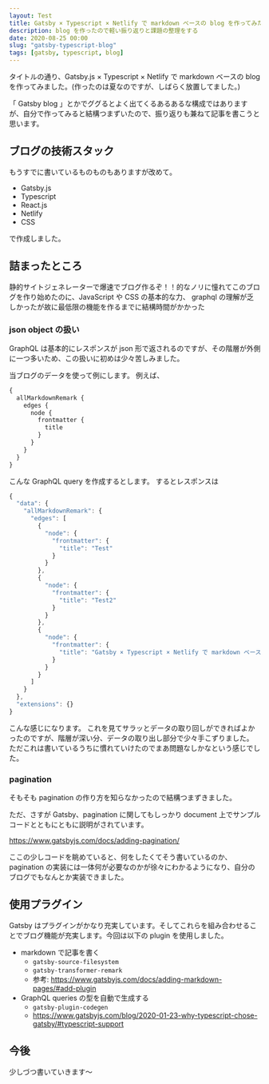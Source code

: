```yaml
---
layout: Test
title: Gatsby × Typescript × Netlify で markdown ベースの blog を作ってみた
description: blog を作ったので軽い振り返りと課題の整理をする
date: 2020-08-25 00:00
slug: "gatsby-typescript-blog"
tags: [gatsby, typescript, blog]
---
```


タイトルの通り、Gatsby.js × Typescript × Netlify で markdown ベースの blog を作ってみました。(作ったのは夏なのですが、しばらく放置してました。)

「 Gatsby blog 」とかでググるとよく出てくるあるあるな構成ではありますが、自分で作ってみると結構つまずいたので、振り返りも兼ねて記事を書こうと思います。

## ブログの技術スタック

もうすでに書いているものものもありますが改めて。

- Gatsby.js
- Typescript
- React.js
- Netlify
- CSS

で作成しました。

## 詰まったところ

静的サイトジェネレーターで爆速でブログ作るぞ！！的なノリに憧れてこのブログを作り始めたのに、JavaScript や CSS の基本的な力、 graphql の理解が乏しかったが故に最低限の機能を作るまでに結構時間がかかった

### json object の扱い

GraphQL は基本的にレスポンスが json 形で返されるのですが、その階層が外側に一つ多いため、この扱いに初めは少々苦しみました。

当ブログのデータを使って例にします。
例えば、

```js
{
  allMarkdownRemark {
    edges {
      node {
        frontmatter {
          title
        }
      }
    }
  }
}
```

こんな GraphQL query を作成するとします。
するとレスポンスは

```js
{
  "data": {
    "allMarkdownRemark": {
      "edges": [
        {
          "node": {
            "frontmatter": {
              "title": "Test"
            }
          }
        },
        {
          "node": {
            "frontmatter": {
              "title": "Test2"
            }
          }
        },
        {
          "node": {
            "frontmatter": {
              "title": "Gatsby × Typescript × Netlify で markdown ベースの blog を作ってみた"
            }
          }
        }
      ]
    }
  },
  "extensions": {}
}
```

こんな感じになります。
これを見てサラッとデータの取り回しができればよかったのですが、階層が深い分、データの取り出し部分で少々手こずりました。
ただこれは書いているうちに慣れていけたのでまあ問題なしかなという感じでした。

### pagination

そもそも pagination の作り方を知らなかったので結構つまずきました。

ただ、さすが Gatsby、pagination に関してもしっかり document 上でサンプルコードとともにともに説明がされています。

https://www.gatsbyjs.com/docs/adding-pagination/

ここの少しコードを眺めていると、何をしたくてそう書いているのか、pagination の実装には一体何が必要なのかが徐々にわかるようになり、自分のブログでもなんとか実装できました。

## 使用プラグイン

Gatsby はプラグインがかなり充実しています。そしてこれらを組み合わせることでブログ機能が充実します。今回は以下の plugin を使用しました。

- markdown で記事を書く
  - `gatsby-source-filesystem`
  - `gatsby-transformer-remark`
  - 参考: https://www.gatsbyjs.com/docs/adding-markdown-pages/#add-plugin
- GraphQL queries の型を自動で生成する
  - `gatsby-plugin-codegen`
  - https://www.gatsbyjs.com/blog/2020-01-23-why-typescript-chose-gatsby/#typescript-support

## 今後

少しづつ書いていきます〜
